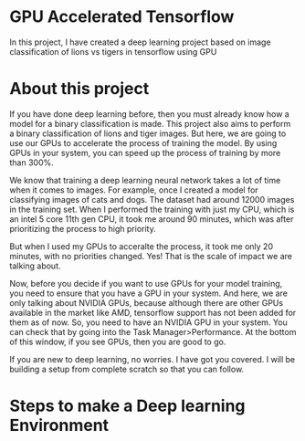 # GPU Accelerated Tensorflow 
In this project, I have created a deep learning project based on image classification of lions vs tigers in tensorflow using GPU

# About this project
If you have done deep learning before, then you must already know how a model for a binary classification is made. This project also aims to perform a binary classification of lions and tiger images. But here, we are going to use our GPUs to accelerate the process of training the model. By using GPUs in your system, you can speed up the process of training by more than 300%. 

We know that training a deep learning neural network takes a lot of time when it comes to images. For example, once I created a model for classifying images of cats and dogs. The dataset had around 12000 images in the training set. When I performed the training with just my CPU, which is an intel 5 core 11th gen CPU, it took me around 90 minutes, which was after prioritizing the process to high priority. 

But when I used my GPUs to acceralte the process, it took me only 20 minutes, with no priorities changed. Yes! That is the scale of impact we are talking about. 

Now, before you decide if you want to use GPUs for your model training, you need to ensure that you have a GPU in your system. And here, we are only talking about NVIDIA GPUs, because although there are other GPUs available in the market like AMD, tensorflow support has not been added for them as of now. So, you need to have an NVIDIA GPU in your system. You can check that by going into the Task Manager>Performance. At the bottom of this window, if you see GPUs, then you are good to go.

If you are new to deep learning, no worries. I have got you covered. I will be building a setup from complete scratch so that you can follow.

# Steps to make a Deep learning Environment

